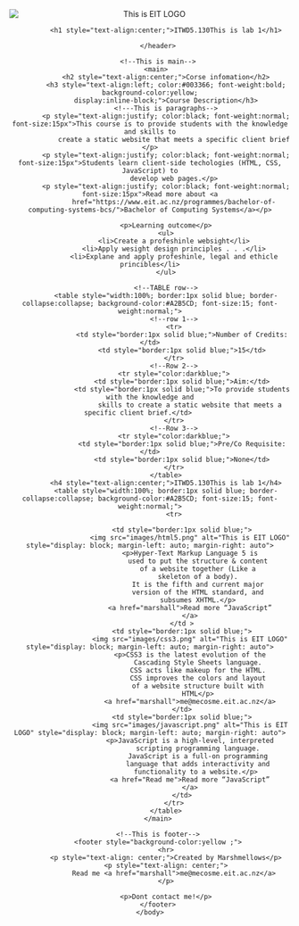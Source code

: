 <!DOCTYPE html>
<html>
    <!--This is head section:config of the webpage   -->
    <head>
        <meta charset="UTF-8">
        <title>lab1</title>
        <meta name="viewport" content="width=device-width, initial-scale=1.0">
    </head>
    <!--This is boddy section it will contain the content of the webpage-->
    <body>
        <!--This is header-->
        <header>
            <img src="images/logo.png" alt="This is EIT LOGO" style="display: block; margin-left: auto; margin-right: auto">

            <h1 style="text-align:center;">ITWD5.130This is lab 1</h1>
            
        </header>

        <!--This is main-->
        <main> 
            <h2 style="text-align:center;">Corse infomation</h2>
            <h3 style="text-align:left; color:#003366; font-weight:bold; background-color:yellow;
            display:inline-block;">Course Description</h3>
            <!---This is paragraphs-->
            <p style="text-align:justify; color:black; font-weight:normal; font-size:15px">This course is to provide students with the knowledge and skills to
                create a static website that meets a specific client brief </p>
            <p style="text-align:justify; color:black; font-weight:normal; font-size:15px">Students learn client-side techologies (HTML, CSS, JavaScript) to
                develop web pages.</p>
            <p style="text-align:justify; color:black; font-weight:normal; font-size:15px">Read more about <a
                href="https://www.eit.ac.nz/programmes/bachelor-of-computing-systems-bcs/">Bachelor of Computing Systems</a></p>
            
            <p>Learning outcome</p>
            <ul>
                <li>Create a profeshinle websight</li>
                <li>Apply wesight design principles . . .</li>
                <li>Explane and apply profeshinle, legal and ethicle princibles</li>
            </ul>

            <!--TABLE row-->
            <table style="width:100%; border:1px solid blue; border-collapse:collapse; background-color:#A2B5CD; font-size:15; font-weight:normal;">
                <!--row 1-->
                <tr>
                    <td style="border:1px solid blue;">Number of Credits:</td>
                    <td style="border:1px solid blue;">15</td>
                </tr>
                <!--Row 2-->
                <tr style="color:darkblue;">
                    <td style="border:1px solid blue;">Aim:</td>
                    <td style="border:1px solid blue;">To provide students with the knowledge and
                        skills to create a static website that meets a specific client brief.</td>      
                </tr>
                <!--Row 3-->
                <tr style="color:darkblue;">
                    <td style="border:1px solid blue;">Pre/Co Requisite:</td>
                    <td style="border:1px solid blue;">None</td>
                </tr>
            </table>
            <h4 style="text-align:center;">ITWD5.130This is lab 1</h4>
            <table style="width:100%; border:1px solid blue; border-collapse:collapse; background-color:#A2B5CD; font-size:15; font-weight:normal;">
                <tr>
                    
                    <td style="border:1px solid blue;">
                        <img src="images/html5.png" alt="This is EIT LOGO" style="display: block; margin-left: auto; margin-right: auto">
                        <p>Hyper-Text Markup Language 5 is
                            used to put the structure & content
                            of a website together (Like a
                            skeleton of a body).
                            It is the fifth and current major
                            version of the HTML standard, and
                            subsumes XHTML.</p>
                        <a href="marshall">Read more “JavaScript”
                        </a>
                    </td >
                    <td style="border:1px solid blue;">
                        <img src="images/css3.png" alt="This is EIT LOGO" style="display: block; margin-left: auto; margin-right: auto">
                        <p>CSS3 is the latest evolution of the
                            Cascading Style Sheets language.
                            CSS acts like makeup for the HTML.
                            CSS improves the colors and layout
                            of a website structure built with
                            HTML</p>
                        <a href="marshall">me@mecosme.eit.ac.nz</a>
                    </td>
                    <td style="border:1px solid blue;">
                        <img src="images/javascript.png" alt="This is EIT LOGO" style="display: block; margin-left: auto; margin-right: auto">
                        <p>JavaScript is a high-level, interpreted
                            scripting programming language.
                            JavaScript is a full-on programming
                            language that adds interactivity and
                            functionality to a website.</p> 
                        <a href="Read me">Read more “JavaScript”
                        </a>
                    </td>
                </tr>
            </table>
        </main>

        <!--This is footer-->
        <footer style="background-color:yellow ;">
            <hr>
            <p style="text-align: center;">Created by Marshmellows</p>
            <p style="text-align: center;">
                Read me <a href="marshall">me@mecosme.eit.ac.nz</a>
            </p>

            <p>Dont contact me!</p>
        </footer>
    </body>
</html>
